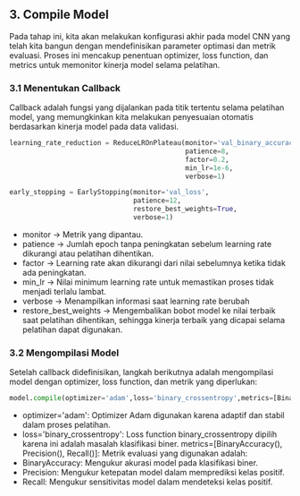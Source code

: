 ## **3. Compile Model**
Pada tahap ini, kita akan melakukan konfigurasi akhir pada model CNN yang telah kita bangun dengan mendefinisikan parameter optimasi dan metrik evaluasi. Proses ini mencakup penentuan optimizer, loss function, dan metrics untuk memonitor kinerja model selama pelatihan.
### 3.1 Menentukan Callback
Callback adalah fungsi yang dijalankan pada titik tertentu selama pelatihan model, yang memungkinkan kita melakukan penyesuaian otomatis berdasarkan kinerja model pada data validasi.
```python
learning_rate_reduction = ReduceLROnPlateau(monitor='val_binary_accuracy',
                                            patience=8,
                                            factor=0.2,
                                            min_lr=1e-6,
                                            verbose=1)

early_stopping = EarlyStopping(monitor='val_loss', 
                               patience=12, 
                               restore_best_weights=True, 
                               verbose=1)
```
- monitor → Metrik yang dipantau.
- patience → Jumlah epoch tanpa peningkatan sebelum learning rate dikurangi atau pelatihan dihentikan.
- factor → Learning rate akan dikurangi dari nilai sebelumnya ketika tidak ada peningkatan.
- min_lr → Nilai minimum learning rate untuk memastikan proses tidak menjadi terlalu lambat.
- verbose → Menampilkan informasi saat learning rate berubah
- restore_best_weights → Mengembalikan bobot model ke nilai terbaik saat pelatihan dihentikan, sehingga kinerja terbaik yang dicapai selama pelatihan dapat digunakan.
### 3.2 Mengompilasi Model
Setelah callback didefinisikan, langkah berikutnya adalah mengompilasi model dengan optimizer, loss function, dan metrik yang diperlukan:

```python
model.compile(optimizer='adam',loss='binary_crossentropy',metrics=[BinaryAccuracy(), Precision(), Recall()])
```

- optimizer='adam': Optimizer Adam digunakan karena adaptif dan stabil dalam proses pelatihan.
- loss='binary_crossentropy': Loss function binary_crossentropy dipilih karena ini adalah masalah klasifikasi biner.
metrics=[BinaryAccuracy(), Precision(), Recall()]: Metrik evaluasi yang digunakan adalah:
- BinaryAccuracy: Mengukur akurasi model pada klasifikasi biner.
- Precision: Mengukur ketepatan model dalam memprediksi kelas positif.
- Recall: Mengukur sensitivitas model dalam mendeteksi kelas positif.

